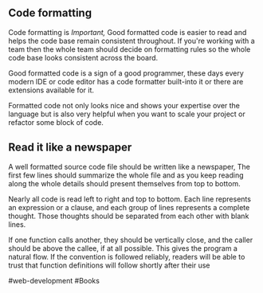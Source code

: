 ## Code formatting

Code formatting is *Important,*  Good formatted code is easier to read and helps the code base remain consistent throughout. If you're working with a team then the whole team should decide on formatting rules so the whole code base looks consistent across the board.

Good formatted code is a sign of  a good programmer, these days every modern IDE or code editor has a code formatter built-into it or there are extensions available for it.

Formatted code not only looks nice and shows your expertise over the language but is also very helpful when you want to scale your project or refactor some block of code.

## Read it like a newspaper

A well formatted source code file should be written like a newspaper, The first few lines should summarize the whole file and as you keep reading along the whole details should present themselves from top to bottom.

Nearly all code is read left to right and top to bottom. Each line represents an expression or a clause, and each group of lines represents a complete thought. Those thoughts should be separated from each other with blank lines.

If one function calls another, they should be vertically close, and the caller should be above the callee, if at all possible. This gives the program a natural flow. If the convention is followed reliably, readers will be able to trust that function definitions will follow shortly after their use

#web-development #Books 